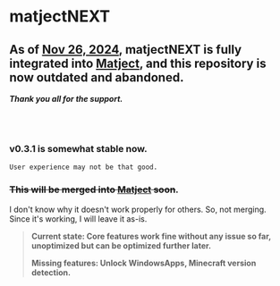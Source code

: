 # matjectNEXT

## As of [Nov 26, 2024](https://github.com/faizul726/matject/commit/75b10ae4fff4acd90badd81a5c3456d9c28fa751), matjectNEXT is fully integrated into [Matject](https://github.com/faizul726/matject/), and this repository is now outdated and abandoned.
***Thank you all for the support.***

<br>
<br>

### v0.3.1 is somewhat stable now.

```
User experience may not be that good.
```

### ~~This will be merged into [Matject](https://github.com/faizul726/matject) soon~~.
I don't know why it doesn't work properly for others. So, not merging.  
Since it's working, I will leave it as-is.

> **Current state: Core features work fine without any issue so far, unoptimized but can be optimized further later.**
> 
> **Missing features: Unlock WindowsApps, Minecraft version detection.**

